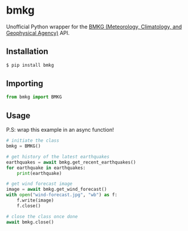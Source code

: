 # bmkg
Unofficial Python wrapper for the [BMKG (Meteorology, Climatology, and Geophysical Agency)](https://www.bmkg.go.id/) API.<br>

## Installation
```bash
$ pip install bmkg
```

## Importing
```py
from bmkg import BMKG
```

## Usage
P.S: wrap this example in an async function!
```py
# initiate the class
bmkg = BMKG()

# get history of the latest earthquakes
earthquakes = await bmkg.get_recent_earthquakes()
for earthquake in earthquakes:
    print(earthquake)

# get wind forecast image
image = await bmkg.get_wind_forecast()
with open("wind-forecast.jpg", "wb") as f:
    f.write(image)
    f.close()

# close the class once done
await bmkg.close()
```